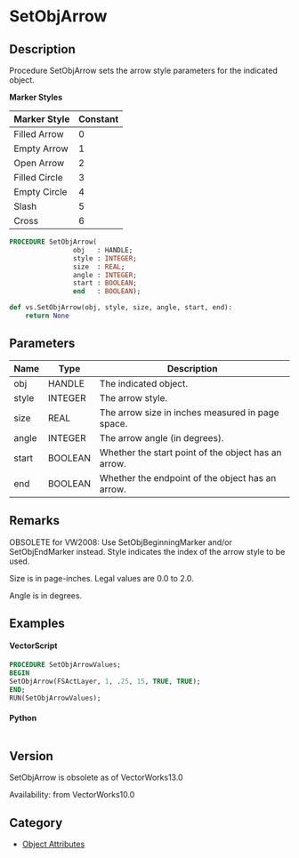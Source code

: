 # SetObjArrow

## Description
Procedure SetObjArrow sets the arrow style parameters for the indicated object.

**Marker Styles**

| Marker Style    | Constant |
|-----------------|----------|
| Filled Arrow    | 0        |
| Empty Arrow     | 1        |
| Open Arrow      | 2        |
| Filled Circle   | 3        |
| Empty Circle    | 4        |
| Slash           | 5        |
| Cross           | 6        |

```pascal
PROCEDURE SetObjArrow(
				obj   : HANDLE;
				style : INTEGER;
				size  : REAL;
				angle : INTEGER;
				start : BOOLEAN;
				end   : BOOLEAN);
```

```python
def vs.SetObjArrow(obj, style, size, angle, start, end):
    return None
```

## Parameters
|Name|Type|Description|
|---|---|---|
|obj|HANDLE|The indicated object.|
|style|INTEGER|The arrow style.|
|size|REAL|The arrow size in inches measured in page space.|
|angle|INTEGER|The arrow angle (in degrees).|
|start|BOOLEAN|Whether the start point of the object has an arrow.|
|end|BOOLEAN|Whether the endpoint of the object has an arrow.|

## Remarks
OBSOLETE for VW2008: Use SetObjBeginningMarker and/or SetObjEndMarker instead.
Style indicates the index of the arrow style to be used.

Size is in page-inches. Legal values are 0.0 to 2.0.

Angle is in degrees.

## Examples
#### VectorScript ####
```pascal
PROCEDURE SetObjArrowValues;
BEGIN
SetObjArrow(FSActLayer, 1, .25, 15, TRUE, TRUE);
END;
RUN(SetObjArrowValues);
```
#### Python ####
```python

```

## Version
SetObjArrow is obsolete as of VectorWorks13.0<P>


Availability: from VectorWorks10.0

## Category
* [Object Attributes](../Categories/Object%20Attributes.md)
